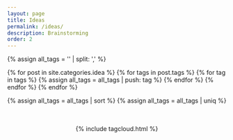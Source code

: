 ```yaml
---
layout: page
title: Ideas
permalink: /ideas/
description: Brainstorming
order: 2
---
```



<!--Tags generator-->
{% assign all_tags = '' | split: ',' %}

 {% for post in site.categories.idea %}
    {% for tags in post.tags %}
        {% for tag in tags %}
            {% assign all_tags = all_tags | push: tag %}
        {% endfor %}
    {% endfor %}
{% endfor %}

{% assign all_tags = all_tags | sort %}
{% assign all_tags = all_tags | uniq %}


<!--TagCloud-->
<center> <br><br>
{% include tagcloud.html %}
</center>



